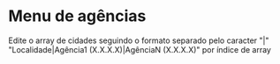 # Menu de agências

Edite o array de cidades seguindo o formato separado pelo caracter "|"
"Localidade|Agência1 (X.X.X.X)|AgênciaN (X.X.X.X)"
por índice de array
